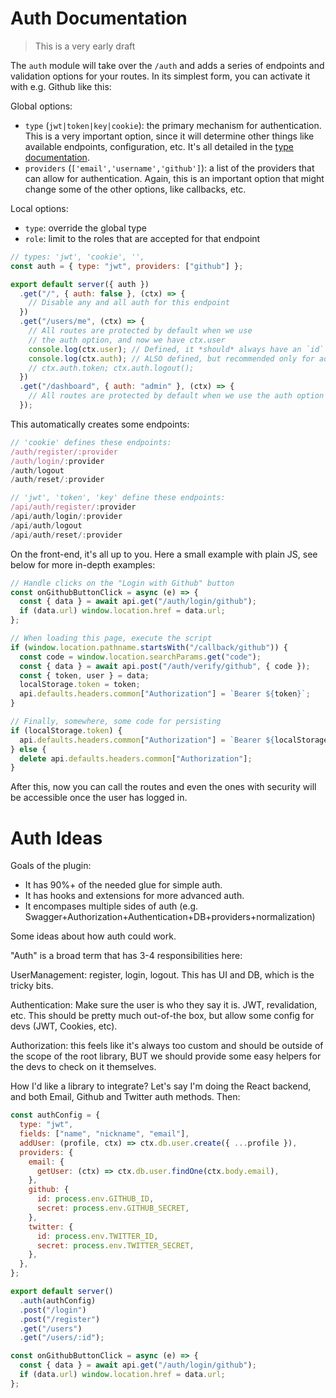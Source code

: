 # Auth Documentation

> This is a very early draft

The `auth` module will take over the `/auth` and adds a series of endpoints and validation options for your routes. In its simplest form, you can activate it with e.g. Github like this:

Global options:

- `type` (`jwt|token|key|cookie`): the primary mechanism for authentication. This is a very important option, since it will determine other things like available endpoints, configuration, etc. It's all detailed in the [type documentation](#type).
- `providers` (`['email','username','github']`): a list of the providers that can allow for authentication. Again, this is an important option that might change some of the other options, like callbacks, etc.

Local options:

- `type`: override the global type
- `role`: limit to the roles that are accepted for that endpoint

```js
// types: 'jwt', 'cookie', '',
const auth = { type: "jwt", providers: ["github"] };

export default server({ auth })
  .get("/", { auth: false }, (ctx) => {
    // Disable any and all auth for this endpoint
  })
  .get("/users/me", (ctx) => {
    // All routes are protected by default when we use
    // the auth option, and now we have ctx.user
    console.log(ctx.user); // Defined, it *should* always have an `id` and a `role`
    console.log(ctx.auth); // ALSO defined, but recommended only for advanced usage
    // ctx.auth.token; ctx.auth.logout();
  })
  .get("/dashboard", { auth: "admin" }, (ctx) => {
    // All routes are protected by default when we use the auth option
  });
```

This automatically creates some endpoints:

```js
// 'cookie' defines these endpoints:
/auth/register/:provider
/auth/login/:provider
/auth/logout
/auth/reset/:provider

// 'jwt', 'token', 'key' define these endpoints:
/api/auth/register/:provider
/api/auth/login/:provider
/api/auth/logout
/api/auth/reset/:provider
```

On the front-end, it's all up to you. Here a small example with plain JS, see below for more in-depth examples:

```js
// Handle clicks on the "Login with Github" button
const onGithubButtonClick = async (e) => {
  const { data } = await api.get("/auth/login/github");
  if (data.url) window.location.href = data.url;
};

// When loading this page, execute the script
if (window.location.pathname.startsWith("/callback/github")) {
  const code = window.location.searchParams.get("code");
  const { data } = await api.post("/auth/verify/github", { code });
  const { token, user } = data;
  localStorage.token = token;
  api.defaults.headers.common["Authorization"] = `Bearer ${token}`;
}

// Finally, somewhere, some code for persisting
if (localStorage.token) {
  api.defaults.headers.common["Authorization"] = `Bearer ${localStorage.token}`;
} else {
  delete api.defaults.headers.common["Authorization"];
}
```

After this, now you can call the routes and even the ones with security will be accessible once the user has logged in.

# Auth Ideas

Goals of the plugin:

- It has 90%+ of the needed glue for simple auth.
- It has hooks and extensions for more advanced auth.
- It encompases multiple sides of auth (e.g. Swagger+Authorization+Authentication+DB+providers+normalization)

Some ideas about how auth could work.

"Auth" is a broad term that has 3-4 responsibilities here:

UserManagement: register, login, logout. This has UI and DB, which is the tricky bits.

Authentication: Make sure the user is who they say it is. JWT, revalidation, etc. This should be pretty much out-of-the box, but allow some config for devs (JWT, Cookies, etc).

Authorization: this feels like it's always too custom and should be outside of the scope of the root library, BUT we should provide some easy helpers for the devs to check on it themselves.

How I'd like a library to integrate? Let's say I'm doing the React backend, and both Email, Github and Twitter auth methods. Then:

```js
const authConfig = {
  type: "jwt",
  fields: ["name", "nickname", "email"],
  addUser: (profile, ctx) => ctx.db.user.create({ ...profile }),
  providers: {
    email: {
      getUser: (ctx) => ctx.db.user.findOne(ctx.body.email),
    },
    github: {
      id: process.env.GITHUB_ID,
      secret: process.env.GITHUB_SECRET,
    },
    twitter: {
      id: process.env.TWITTER_ID,
      secret: process.env.TWITTER_SECRET,
    },
  },
};

export default server()
  .auth(authConfig)
  .post("/login")
  .post("/register")
  .get("/users")
  .get("/users/:id");
```

```js
const onGithubButtonClick = async (e) => {
  const { data } = await api.get("/auth/login/github");
  if (data.url) window.location.href = data.url;
};
```

